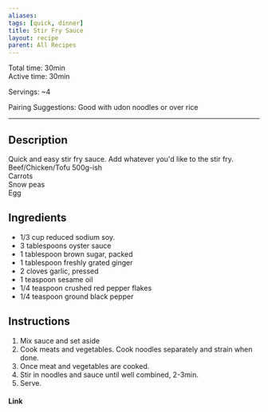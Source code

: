 ```yaml
---
aliases: 
tags: [quick, dinner]
title: Stir Fry Sauce
layout: recipe
parent: All Recipes
---
```

Total time: 30min  
Active time: 30min  
  
Servings: ~4  
  
Pairing Suggestions: Good with udon noodles or over rice  
  
---  
## Description  
Quick and easy stir fry sauce. Add whatever you'd like to the stir fry.   
Beef/Chicken/Tofu 500g-ish  
Carrots  
Snow peas  
Egg  
  
## Ingredients  
   
- 1/3 cup reduced sodium soy.  
- 3 tablespoons oyster sauce  
- 1 tablespoon brown sugar, packed  
- 1 tablespoon freshly grated ginger  
- 2 cloves garlic, pressed  
- 1 teaspoon sesame oil  
- 1/4 teaspoon crushed red pepper flakes  
- 1/4 teaspoon ground black pepper  
  
## Instructions   
1. Mix sauce and set aside  
2. Cook meats and vegetables. Cook noodles separately and strain when done.   
3. Once meat and vegetables are cooked.  
4. Stir in noodles and sauce until well combined, 2-3min.  
5. Serve.  
  
#### Link  
